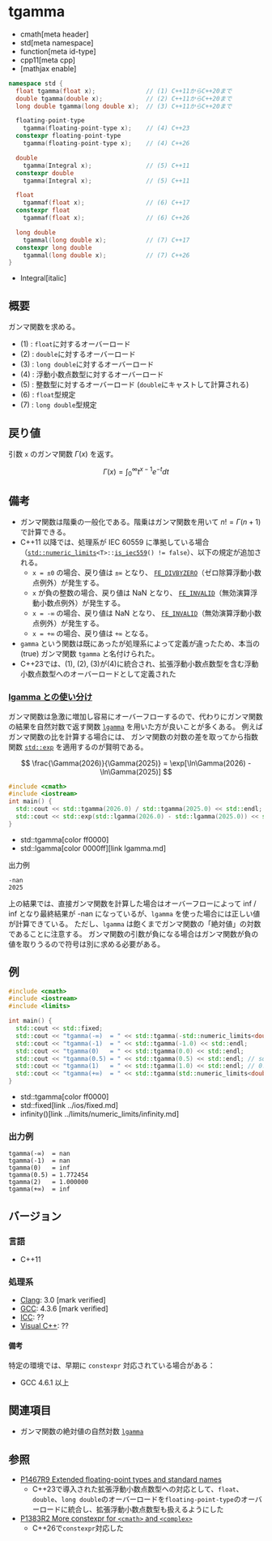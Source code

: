 # tgamma
* cmath[meta header]
* std[meta namespace]
* function[meta id-type]
* cpp11[meta cpp]
* [mathjax enable]

```cpp
namespace std {
  float tgamma(float x);              // (1) C++11からC++20まで
  double tgamma(double x);            // (2) C++11からC++20まで
  long double tgamma(long double x);  // (3) C++11からC++20まで

  floating-point-type
    tgamma(floating-point-type x);    // (4) C++23
  constexpr floating-point-type
    tgamma(floating-point-type x);    // (4) C++26

  double
    tgamma(Integral x);               // (5) C++11
  constexpr double
    tgamma(Integral x);               // (5) C++11

  float
    tgammaf(float x);                 // (6) C++17
  constexpr float
    tgammaf(float x);                 // (6) C++26

  long double
    tgammal(long double x);           // (7) C++17
  constexpr long double
    tgammal(long double x);           // (7) C++26
}
```
* Integral[italic]

## 概要
ガンマ関数を求める。

- (1) : `float`に対するオーバーロード
- (2) : `double`に対するオーバーロード
- (3) : `long double`に対するオーバーロード
- (4) : 浮動小数点数型に対するオーバーロード
- (5) : 整数型に対するオーバーロード (`double`にキャストして計算される)
- (6) : `float`型規定
- (7) : `long double`型規定


## 戻り値
引数 `x` のガンマ関数 $\Gamma(x)$ を返す。

$$ \Gamma (x) = \int_0^\infty t^{x-1} e^{-t} dt $$

## 備考
- ガンマ関数は階乗の一般化である。階乗はガンマ関数を用いて $n! = \Gamma(n + 1)$ で計算できる。
- C++11 以降では、処理系が IEC 60559 に準拠している場合（[`std::numeric_limits`](../limits/numeric_limits.md)`<T>::`[`is_iec559`](../limits/numeric_limits/is_iec559.md)`() != false`）、以下の規定が追加される。
    - `x = ±0` の場合、戻り値は `±∞` となり、
    [`FE_DIVBYZERO`](../cfenv/fe_divbyzero.md)（ゼロ除算浮動小数点例外）が発生する。
    - `x` が負の整数の場合、戻り値は NaN となり、
    [`FE_INVALID`](../cfenv/fe_invalid.md)（無効演算浮動小数点例外）が発生する。
    - `x = -∞` の場合、戻り値は NaN となり、
    [`FE_INVALID`](../cfenv/fe_invalid.md)（無効演算浮動小数点例外）が発生する。
    - `x = +∞` の場合、戻り値は `+∞` となる。
- `gamma` という関数は既にあったが処理系によって定義が違ったため、本当の (true) ガンマ関数 `tgamma` と名付けられた。
- C++23では、(1), (2), (3)が(4)に統合され、拡張浮動小数点数型を含む浮動小数点数型へのオーバーロードとして定義された

### <a id="remarks-lgamma" href="#remarks-lgamma">lgamma との使い分け</a>
ガンマ関数は急激に増加し容易にオーバーフローするので、代わりにガンマ関数の結果を自然対数で返す関数 [`lgamma`](lgamma.md) を用いた方が良いことが多くある。
例えばガンマ関数の比を計算する場合には、 ガンマ関数の対数の差を取ってから指数関数 [`std::exp`](exp.md) を適用するのが賢明である。

$$ \frac{\Gamma(2026)}{\Gamma(2025)} = \exp[\ln\Gamma(2026) - \ln\Gamma(2025)] $$

```cpp example
#include <cmath>
#include <iostream>
int main() {
  std::cout << std::tgamma(2026.0) / std::tgamma(2025.0) << std::endl;
  std::cout << std::exp(std::lgamma(2026.0) - std::lgamma(2025.0)) << std::endl;
}
```
* std::tgamma[color ff0000]
* std::lgamma[color 0000ff][link lgamma.md]

出力例
```
-nan
2025
```

上の結果では、直接ガンマ関数を計算した場合はオーバーフローによって inf / inf となり最終結果が -nan になっているが、`lgamma` を使った場合には正しい値が計算できている。
ただし、`lgamma` は飽くまでガンマ関数の「絶対値」の対数であることに注意する。
ガンマ関数の引数が負になる場合はガンマ関数が負の値を取りうるので符号は別に求める必要がある。

## 例
```cpp example
#include <cmath>
#include <iostream>
#include <limits>

int main() {
  std::cout << std::fixed;
  std::cout << "tgamma(-∞)  = " << std::tgamma(-std::numeric_limits<double>::infinity()) << std::endl;
  std::cout << "tgamma(-1)  = " << std::tgamma(-1.0) << std::endl;
  std::cout << "tgamma(0)   = " << std::tgamma(0.0) << std::endl;
  std::cout << "tgamma(0.5) = " << std::tgamma(0.5) << std::endl; // sqrt(pi)
  std::cout << "tgamma(1)   = " << std::tgamma(1.0) << std::endl; // 0!
  std::cout << "tgamma(+∞)  = " << std::tgamma(std::numeric_limits<double>::infinity()) << std::endl;
}
```
* std::tgamma[color ff0000]
* std::fixed[link ../ios/fixed.md]
* infinity()[link ../limits/numeric_limits/infinity.md]

### 出力例
```
tgamma(-∞)  = nan
tgamma(-1)  = nan
tgamma(0)   = inf
tgamma(0.5) = 1.772454
tgamma(2)   = 1.000000
tgamma(+∞)  = inf
```

## バージョン
### 言語
- C++11

### 処理系
- [Clang](/implementation.md#clang): 3.0 [mark verified]
- [GCC](/implementation.md#gcc): 4.3.6 [mark verified]
- [ICC](/implementation.md#icc): ??
- [Visual C++](/implementation.md#visual_cpp): ??

#### 備考
特定の環境では、早期に `constexpr` 対応されている場合がある：

- GCC 4.6.1 以上

## 関連項目
- ガンマ関数の絶対値の自然対数 [`lgamma`](lgamma.md)

## 参照
- [P1467R9 Extended floating-point types and standard names](https://www.open-std.org/jtc1/sc22/wg21/docs/papers/2022/p1467r9.html)
    - C++23で導入された拡張浮動小数点数型への対応として、`float`、`double`、`long double`のオーバーロードを`floating-point-type`のオーバーロードに統合し、拡張浮動小数点数型も扱えるようにした
- [P1383R2 More constexpr for `<cmath>` and `<complex>`](https://open-std.org/jtc1/sc22/wg21/docs/papers/2023/p1383r2.pdf)
    - C++26で`constexpr`対応した
